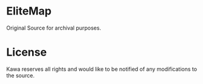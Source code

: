 # EliteMap
Original Source for archival purposes.

# License
Kawa reserves all rights and would like to be notified of any modifications to the source.
